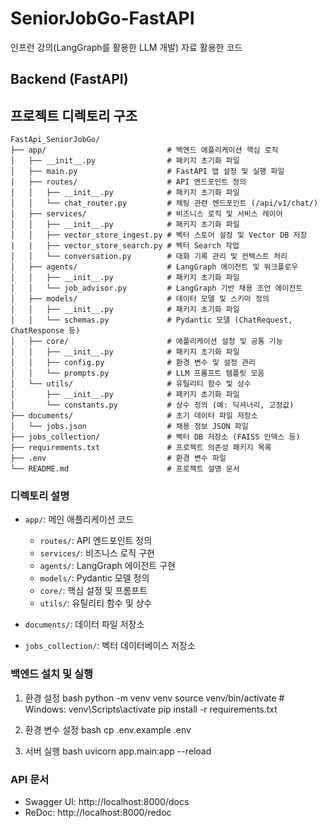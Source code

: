 # SeniorJobGo-FastAPI
인프런 강의(LangGraph를 활용한 LLM 개발) 자료 활용한 코드

## Backend (FastAPI)

## 프로젝트 디렉토리 구조

```plaintext
FastApi_SeniorJobGo/
├── app/                           # 백엔드 애플리케이션 핵심 로직
│   ├── __init__.py                # 패키지 초기화 파일
│   ├── main.py                    # FastAPI 앱 설정 및 실행 파일
│   ├── routes/                    # API 엔드포인트 정의
│   │   ├── __init__.py            # 패키지 초기화 파일
│   │   └── chat_router.py         # 채팅 관련 엔드포인트 (/api/v1/chat/)
│   ├── services/                  # 비즈니스 로직 및 서비스 레이어
│   │   ├── __init__.py            # 패키지 초기화 파일
│   │   ├── vector_store_ingest.py # 벡터 스토어 설정 및 Vector DB 저장
|   |   ├── vector_store_search.py # 벡터 Search 작업
│   │   └── conversation.py        # 대화 기록 관리 및 컨텍스트 처리
│   ├── agents/                    # LangGraph 에이전트 및 워크플로우
│   │   ├── __init__.py            # 패키지 초기화 파일
│   │   └── job_advisor.py         # LangGraph 기반 채용 조언 에이전트
│   ├── models/                    # 데이터 모델 및 스키마 정의
│   │   ├── __init__.py            # 패키지 초기화 파일
│   │   └── schemas.py             # Pydantic 모델 (ChatRequest, ChatResponse 등)
│   ├── core/                      # 애플리케이션 설정 및 공통 기능
│   │   ├── __init__.py            # 패키지 초기화 파일
│   │   ├── config.py              # 환경 변수 및 설정 관리
│   │   └── prompts.py             # LLM 프롬프트 템플릿 모음
│   └── utils/                     # 유틸리티 함수 및 상수
│       ├── __init__.py            # 패키지 초기화 파일
│       └── constants.py           # 상수 정의 (예: 딕셔너리, 고정값)
├── documents/                     # 초기 데이터 파일 저장소
│   └── jobs.json                  # 채용 정보 JSON 파일
├── jobs_collection/               # 벡터 DB 저장소 (FAISS 인덱스 등)
├── requirements.txt               # 프로젝트 의존성 패키지 목록
├── .env                           # 환경 변수 파일
└── README.md                      # 프로젝트 설명 문서
```
### 디렉토리 설명

- `app/`: 메인 애플리케이션 코드
  - `routes/`: API 엔드포인트 정의
  - `services/`: 비즈니스 로직 구현
  - `agents/`: LangGraph 에이전트 구현
  - `models/`: Pydantic 모델 정의
  - `core/`: 핵심 설정 및 프롬프트
  - `utils/`: 유틸리티 함수 및 상수

- `documents/`: 데이터 파일 저장소
- `jobs_collection/`: 벡터 데이터베이스 저장소

### 백엔드 설치 및 실행

1. 환경 설정
bash
python -m venv venv
source venv/bin/activate # Windows: venv\Scripts\activate
pip install -r requirements.txt

2. 환경 변수 설정
bash
cp .env.example .env

3. 서버 실행
bash
uvicorn app.main:app --reload

### API 문서

- Swagger UI: http://localhost:8000/docs
- ReDoc: http://localhost:8000/redoc
